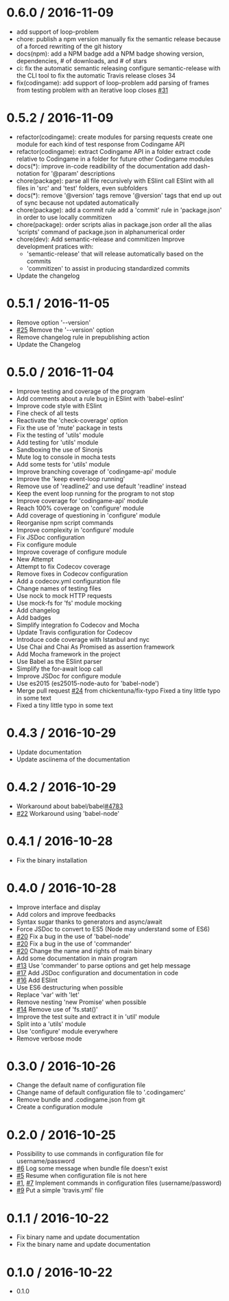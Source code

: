 0.6.0 / 2016-11-09
==================

  * add support of loop-problem
  * chore: publish a npm version manually
    fix the semantic release because of a forced rewriting of the git history
  * docs(npm): add a NPM badge
    add a NPM badge showing version, dependencies, # of downloads, and # of stars
  * ci: fix the automatic semantic releasing
    configure semantic-release with the CLI tool to fix the automatic Travis release
    closes 34
  * fix(codingame): add support of loop-problem
    add parsing of frames from testing problem with an iterative loop
    closes [#31](https://github.com/woshilapin/codingame-connector/issues/31)

0.5.2 / 2016-11-09
==================

  * refactor(codingame): create modules for parsing requests
    create one module for each kind of test response from Codingame API
  * refactor(codingame): extract Codingame API in a folder
    extract code relative to Codingame in a folder for future other Codingame modules
  * docs(*): improve in-code readibility of the documentation
    add dash-notation for '@param' descriptions
  * chore(package): parse all file recursively with ESlint
    call ESlint with all files in 'src' and 'test' folders, even subfolders
  * docs(*): remove '@version' tags
    remove '@version' tags that end up out of sync because not updated automatically
  * chore(package): add a commit rule
    add a 'commit' rule in 'package.json' in order to use locally commitizen
  * chore(package): order scripts alias in package.json
    order all the alias 'scripts' command of package.json in alphanumerical order
  * chore(dev): Add semantic-release and commitizen
    Improve development pratices with:
    - 'semantic-release' that will release automatically based on the commits
    - 'commitizen' to assist in producing standardized commits
  * Update the changelog

0.5.1 / 2016-11-05
==================

  * Remove option '--version'
  * [#25](https://github.com/woshilapin/codingame-connector/issues/25) Remove the '--version' option
  * Remove changelog rule in prepublishing action
  * Update the Changelog

0.5.0 / 2016-11-04
==================

  * Improve testing and coverage of the program
  * Add comments about a rule bug in ESlint with 'babel-eslint'
  * Improve code style with ESlint
  * Fine check of all tests
  * Reactivate the 'check-coverage' option
  * Fix the use of 'mute' package in tests
  * Fix the testing of 'utils' module
  * Add testing for 'utils' module
  * Sandboxing the use of Sinonjs
  * Mute log to console in mocha tests
  * Add some tests for 'utils' module
  * Improve branching coverage of 'codingame-api' module
  * Improve the 'keep event-loop running'
  * Remove use of 'readline2' and use default 'readline' instead
  * Keep the event loop running for the program to not stop
  * Improve coverage for 'codingame-api' module
  * Reach 100% coverage on 'configure' module
  * Add coverage of questioning in 'configure' module
  * Reorganise npm script commands
  * Improve complexity in 'configure' module
  * Fix JSDoc configuration
  * Fix configure module
  * Improve coverage of configure module
  * New Attempt
  * Attempt to fix Codecov coverage
  * Remove fixes in Codecov configuration
  * Add a codecov.yml configuration file
  * Change names of testing files
  * Use nock to mock HTTP requests
  * Use mock-fs for 'fs' module mocking
  * Add changelog
  * Add badges
  * Simplify integration fo Codecov and Mocha
  * Update Travis configuration for Codecov
  * Introduce code coverage with Istanbul and nyc
  * Use Chai and Chai As Promised as assertion framework
  * Add Mocha framework in the project
  * Use Babel as the ESlint parser
  * Simplify the for-await loop call
  * Improve JSDoc for configure module
  * Use es2015 (es25015-node-auto for 'babel-node')
  * Merge pull request [#24](https://github.com/woshilapin/codingame-connector/issues/24) from chickentuna/fix-typo
    Fixed a tiny little typo in some text
  * Fixed a tiny little typo in some text

0.4.3 / 2016-10-29
==================

  * Update documentation
  * Update asciinema of the documentation

0.4.2 / 2016-10-29
==================

  * Workaround about babel/babel[#4783](https://github.com/woshilapin/codingame-connector/issues/4783)
  * [#22](https://github.com/woshilapin/codingame-connector/issues/22) Workaround using 'babel-node'

0.4.1 / 2016-10-28
==================

  * Fix the binary installation

0.4.0 / 2016-10-28
==================

  * Improve interface and display
  * Add colors and improve feedbacks
  * Syntax sugar thanks to generators and async/await
  * Force JSDoc to convert to ES5 (Node may understand some of ES6)
  * [#20](https://github.com/woshilapin/codingame-connector/issues/20) Fix a bug in the use of 'babel-node'
  * [#20](https://github.com/woshilapin/codingame-connector/issues/20) Fix a bug in the use of 'commander'
  * [#20](https://github.com/woshilapin/codingame-connector/issues/20) Change the name and rights of main binary
  * Add some documentation in main program
  * [#13](https://github.com/woshilapin/codingame-connector/issues/13) Use 'commander' to parse options and get help message
  * [#17](https://github.com/woshilapin/codingame-connector/issues/17) Add JSDoc configuration and documentation in code
  * [#16](https://github.com/woshilapin/codingame-connector/issues/16) Add ESlint
  * Use ES6 destructuring when possible
  * Replace 'var' with 'let'
  * Remove nesting 'new Promise' when possible
  * [#14](https://github.com/woshilapin/codingame-connector/issues/14) Remove use of 'fs.stat()'
  * Improve the test suite and extract it in 'util' module
  * Split into a 'utils' module
  * Use 'configure' module everywhere
  * Remove verbose mode

0.3.0 / 2016-10-26
==================

  * Change the default name of configuration file
  * Change name of default configuration file to '.codingamerc'
  * Remove bundle and .codingame.json from git
  * Create a configuration module

0.2.0 / 2016-10-25
==================

  * Possibility to use commands in configuration file for username/password
  * [#6](https://github.com/woshilapin/codingame-connector/issues/6) Log some message when bundle file doesn't exist
  * [#5](https://github.com/woshilapin/codingame-connector/issues/5) Resume when configuration file is not here
  * [#1](https://github.com/woshilapin/codingame-connector/issues/1), [#7](https://github.com/woshilapin/codingame-connector/issues/7) Implement commands in configuration files (username/password)
  * [#9](https://github.com/woshilapin/codingame-connector/issues/9) Put a simple 'travis.yml' file

0.1.1 / 2016-10-22
==================

  * Fix binary name and update documentation
  * Fix the binary name and update documentation

0.1.0 / 2016-10-22
==================

  * 0.1.0
